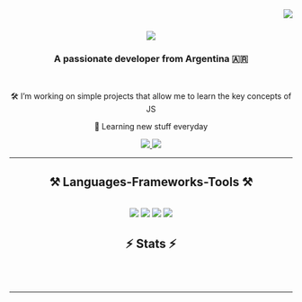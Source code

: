 <img align="right" src="https://visitor-badge.laobi.icu/badge?page_id=spiccoli.spiccoli" />

<h1 align="center">
    <img src="https://readme-typing-svg.herokuapp.com/?font=Righteous&size=35&center=true&vCenter=true&width=500&height=70&duration=4000&lines=Hi+There!+👋;+I'm+Santiago+Piccoli!;" />
</h1>

<h3 align="center">A passionate developer from Argentina 🇦🇷</h3>

<br/>

<div align="center">
 
🛠️ I’m working on simple projects that allow me to learn the key concepts of JS

📖 Learning new stuff everyday

 </div>
 
<div align="center"> 
  <a href="mailto:piccolisantiagonicolas@gmail.com">
    <img src="https://img.shields.io/badge/Gmail-333333?style=for-the-badge&logo=gmail&logoColor=red" />
  </a>
  <a href="https://spiccoli.github.io" target="_blank">
     <img src="https://img.shields.io/badge/Portfolio-FF5722?style=for-the-badge&logo=todoist&logoColor=white" target="_blank" /> <!-- sqlite, safari, google-chrome are other good icon options -->
  </a>
</div>

 <hr/>
 
<h2 align="center">⚒️ Languages-Frameworks-Tools ⚒️</h2>
<br/>
<div align="center">
    <img src="https://skillicons.dev/icons?i=c,php," />
    <img src="https://skillicons.dev/icons?i=html,css,js," />
    <img src="https://skillicons.dev/icons?i=bootstrap,tailwind," />
    <img src="https://skillicons.dev/icons?i=mysql,git," />

</div>

<h2 align="center">⚡ Stats ⚡</h2>
<div align="center">
</div>

<br/><br/>

<hr/>



